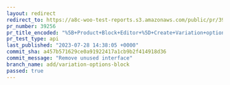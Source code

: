 ```yaml
---
layout: redirect
redirect_to: https://a8c-woo-test-reports.s3.amazonaws.com/public/pr/39256/api/index.html
pr_number: 39256
pr_title_encoded: "%5B+Product+Block+Editor+%5D+Create+Variation+options+block"
pr_test_type: api
last_published: "2023-07-28 14:38:05 +0000"
commit_sha: a457b571629ce0a91922417a1cb9b2f414918d36
commit_message: "Remove unused interface"
branch_name: add/variation-options-block
passed: true
---
```

